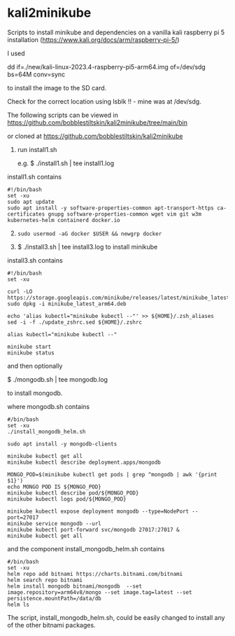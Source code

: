# kali2minikube
Scripts to install minikube and dependencies on a vanilla kali raspberry pi 5 installation (https://www.kali.org/docs/arm/raspberry-pi-5/)

I used

dd if=./new/kali-linux-2023.4-raspberry-pi5-arm64.img of=/dev/sdg bs=64M conv=sync

to install the image to the SD card.

Check for the correct location using lsblk !! - mine was at /dev/sdg.

The following scripts can be viewed in https://github.com/bobblestiltskin/kali2minikube/tree/main/bin  

or cloned at https://github.com/bobblestiltskin/kali2minikube

1. run install1.sh

   e.g. $ ./install1.sh | tee install1.log

  install1.sh contains

  ```
#!/bin/bash
set -xu
sudo apt update
sudo apt install -y software-properties-common apt-transport-https ca-certificates gnupg software-properties-common wget vim git w3m kubernetes-helm containerd docker.io
```

2. ```
   sudo usermod -aG docker $USER && newgrp docker
   ```

3. $ ./install3.sh | tee install3.log to install minikube

install3.sh contains

```
#!/bin/bash
set -xu

curl -LO https://storage.googleapis.com/minikube/releases/latest/minikube_latest_arm64.deb
sudo dpkg -i minikube_latest_arm64.deb

echo 'alias kubectl="minikube kubectl --"' >> ${HOME}/.zsh_aliases
sed -i -f ./update_zshrc.sed ${HOME}/.zshrc

alias kubectl="minikube kubectl --"

minikube start
minikube status
```

and then optionally

$ ./mongodb.sh | tee mongodb.log

to install mongodb.

where mongodb.sh contains 
```
#/bin/bash
set -xu
./install_mongodb_helm.sh

sudo apt install -y mongodb-clients

minikube kubectl get all
minikube kubectl describe deployment.apps/mongodb

MONGO_POD=$(minikube kubectl get pods | grep ^mongodb | awk '{print $1}')
echo MONGO POD IS ${MONGO_POD}
minikube kubectl describe pod/${MONGO_POD}
minikube kubectl logs pod/${MONGO_POD}

minikube kubectl expose deployment mongodb --type=NodePort --port=27017
minikube service mongodb --url
minikube kubectl port-forward svc/mongodb 27017:27017 &
minikube kubectl get all
```
and the component install_mongodb_helm.sh contains
``` 
#/bin/bash
set -xu
helm repo add bitnami https://charts.bitnami.com/bitnami
helm search repo bitnami
helm install mongodb bitnami/mongodb  --set image.repository=arm64v8/mongo --set image.tag=latest --set persistence.mountPath=/data/db
helm ls
```

The script, install_mongodb_helm.sh, could be easily changed to install any of the other bitnami packages. 

